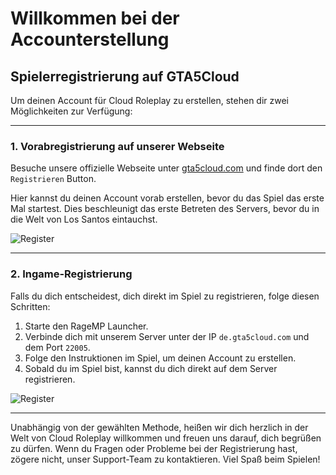 # Willkommen bei der Accounterstellung

## Spielerregistrierung auf GTA5Cloud

Um deinen Account für Cloud Roleplay zu erstellen, stehen dir zwei Möglichkeiten zur Verfügung:

-------------------------------

### 1. Vorabregistrierung auf unserer Webseite

Besuche unsere offizielle Webseite unter [gta5cloud.com](https://gta5cloud.com/) und finde dort den `Registrieren` Button.

 Hier kannst du deinen Account vorab erstellen, bevor du das Spiel das erste Mal startest. Dies beschleunigt das erste Betreten des Servers, bevor du in die Welt von Los Santos eintauchst.

![Register](../assets/images/first-steps/account/website.png)


 -------------------------------

### 2. Ingame-Registrierung

Falls du dich entscheidest, dich direkt im Spiel zu registrieren, folge diesen Schritten:

1. Starte den RageMP Launcher.
2. Verbinde dich mit unserem Server unter der IP `de.gta5cloud.com` und dem Port `22005`.
3. Folge den Instruktionen im Spiel, um deinen Account zu erstellen.
4. Sobald du im Spiel bist, kannst du dich direkt auf dem Server registrieren.

![Register](../assets/images/first-steps/account/ic.jpg)


-------------------------------


Unabhängig von der gewählten Methode, heißen wir dich herzlich in der Welt von Cloud Roleplay willkommen und freuen uns darauf, dich begrüßen zu dürfen. Wenn du Fragen oder Probleme bei der Registrierung hast, zögere nicht, unser Support-Team zu kontaktieren. Viel Spaß beim Spielen!
